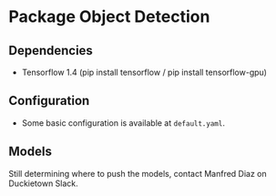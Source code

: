 # Package Object Detection


## Dependencies

- Tensorflow 1.4 (pip install tensorflow / pip install tensorflow-gpu)

## Configuration

- Some basic configuration is available at ``default.yaml``.

## Models

Still determining where to push the models, contact Manfred Diaz on Duckietown Slack.


<move-here src='#pkg_name-autogenerated'/>
